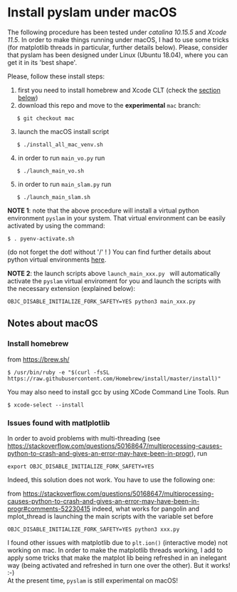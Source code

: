 
# Install pyslam under macOS 

The following procedure has been tested under *catalina 10.15.5* and *Xcode 11.5*. In order to make things running under macOS, I had to use some tricks (for matplotlib threads in particular, further details below). Please, consider that pyslam has been designed under Linux (Ubuntu 18.04), where you can get it in its 'best shape'. 

Please, follow these install steps: 

1. first you need to install homebrew and Xcode CLT (check the [section below](#notes-about-macos))
2. download this repo and move to the **experimental** `mac` branch: 
```
   $ git checkout mac 
```
3. launch the macOS install script
```
   $ ./install_all_mac_venv.sh
```
4. in order to run `main_vo.py` run 
```
   $ ./launch_main_vo.sh 
```
5. in order to run `main_slam.py` run 
```
   $ ./launch_main_slam.sh 
```

**NOTE 1**: note that the above procedure will install a virtual python environment `pyslam` in your system. That virtual environment can be easily activated by using the command: 
```
$ . pyenv-activate.sh 
```
(do not forget the dot! without '/' ! )
You can find further details about python virtual environments [here](./PYTHON-VIRTUAL-ENVS.md).

**NOTE 2**: the launch scripts above `launch_main_xxx.py ` will automatically activate the `pyslam` virtual enviroment for you and launch the scripts with the necessary extension (explained below):
```
OBJC_DISABLE_INITIALIZE_FORK_SAFETY=YES python3 main_xxx.py
```

## Notes about macOS 

### Install homebrew

from https://brew.sh/
```
$ /usr/bin/ruby -e "$(curl -fsSL https://raw.githubusercontent.com/Homebrew/install/master/install)"
```

You may also need to install gcc by using XCode Command Line Tools. Run 
```
$ xcode-select --install
```


### Issues found with matlplotlib 

In order to avoid problems with multi-threading (see https://stackoverflow.com/questions/50168647/multiprocessing-causes-python-to-crash-and-gives-an-error-may-have-been-in-progr), run 
```
export OBJC_DISABLE_INITIALIZE_FORK_SAFETY=YES  
```
Indeed, this solution does not work. You have to use the following one: 

from https://stackoverflow.com/questions/50168647/multiprocessing-causes-python-to-crash-and-gives-an-error-may-have-been-in-progr#comments-52230415
indeed, what works for pangolin and mplot_thread is launching the main scripts with the variable set before 
```
OBJC_DISABLE_INITIALIZE_FORK_SAFETY=YES python3 xxx.py
```

I found other issues with matplotlib due to `plt.ion()` (interactive mode) not working on mac. In order to make the matplotlib threads working, I add to apply some tricks that make the matplot lib being refreshed in an inelegant way (being activated and refreshed in turn one over the other). But it works! :-)   
At the present time, `pyslam` is still experimental on macOS! 